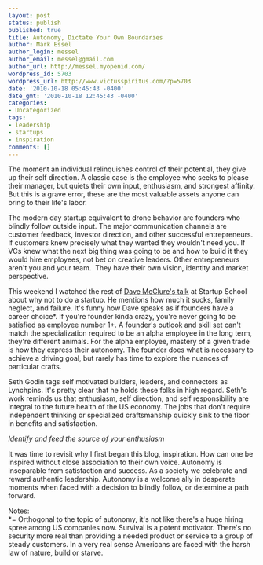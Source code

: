 ```yaml
---
layout: post
status: publish
published: true
title: Autonomy, Dictate Your Own Boundaries
author: Mark Essel
author_login: messel
author_email: messel@gmail.com
author_url: http://messel.myopenid.com/
wordpress_id: 5703
wordpress_url: http://www.victusspiritus.com/?p=5703
date: '2010-10-18 05:45:43 -0400'
date_gmt: '2010-10-18 12:45:43 -0400'
categories:
- Uncategorized
tags:
- leadership
- startups
- inspiration
comments: []
---
```

<p>The moment an individual relinquishes control of their potential, they give up their self direction. A classic case is the employee who seeks to please their manager, but quiets their own input, enthusiasm, and strongest affinity. But this is a grave error, these are the most valuable assets anyone can bring to their life's labor.</p>
<p>The modern day startup equivalent to drone behavior are founders who blindly follow outside input. The major communication channels are customer feedback, investor direction, and other successful entrepreneurs. If customers knew precisely what they wanted they wouldn't need you. If VCs knew what the next big thing was going to be and how to build it they would hire employees, not bet on creative leaders. Other entrepreneurs aren't you and your team.  They have their own vision, identity and market perspective. </p>
<p>This weekend I watched the rest of <a href="http://vimeo.com/15799330">Dave McClure's talk</a> at Startup School about why not to do a startup. He mentions how much it sucks, family neglect, and failure. It's funny how Dave speaks as if founders have a career choice*. If you're founder kinda crazy, you're never going to be satisfied as employee number 1+. A founder's outlook and skill set can't match the specialization required to be an alpha employee in the long term, they're different animals. For the alpha employee, mastery of a given trade is how they express their autonomy. The founder does what is necessary to achieve a driving goal, but rarely has time to explore the nuances of particular crafts.</p>
<p>Seth Godin tags self motivated builders, leaders, and connectors as Lynchpins. It's pretty clear that he holds these folks in high regard. Seth's work reminds us that enthusiasm, self direction, and self responsibility are integral to the future health of the US economy. The jobs that don't require independent thinking or specialized craftsmanship quickly sink to the floor in benefits and satisfaction. </p>
<p><i>Identify and feed the source of your enthusiasm</I></p>
<p>It was time to revisit why I first began this blog, inspiration. How can one be inspired without close association to their own voice. Autonomy is inseparable from satisfaction and success. As a society we celebrate and reward authentic leadership. Autonomy is a welcome ally in desperate moments when faced with a decision to blindly follow, or determine a path forward.</p>
<p>Notes:<br />
*= Orthogonal to the topic of autonomy, it's not like there's a huge hiring spree among US companies now. Survival is a potent motivator. There's no security more real than providing a needed product or service to a group of steady customers. In a very real sense Americans are faced with the harsh law of nature, build or starve.</p>
